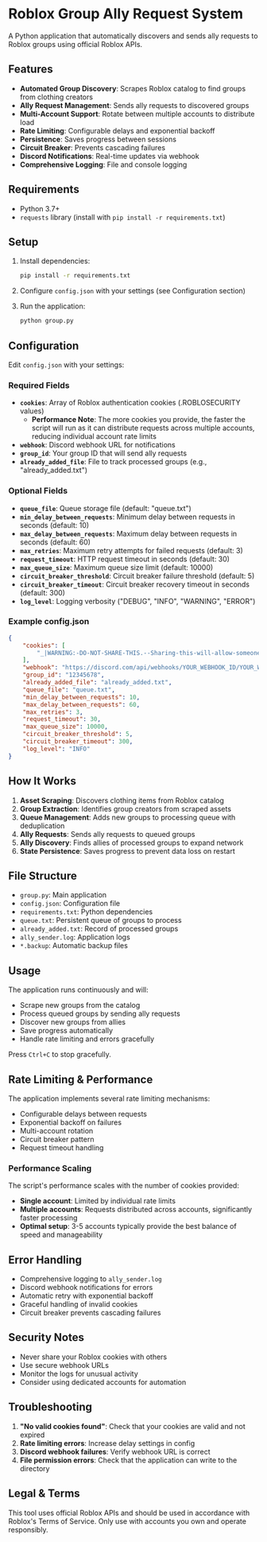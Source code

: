 # Roblox Group Ally Request System

A Python application that automatically discovers and sends ally requests to Roblox groups using official Roblox APIs.

## Features

- **Automated Group Discovery**: Scrapes Roblox catalog to find groups from clothing creators
- **Ally Request Management**: Sends ally requests to discovered groups
- **Multi-Account Support**: Rotate between multiple accounts to distribute load
- **Rate Limiting**: Configurable delays and exponential backoff
- **Persistence**: Saves progress between sessions
- **Circuit Breaker**: Prevents cascading failures
- **Discord Notifications**: Real-time updates via webhook
- **Comprehensive Logging**: File and console logging

## Requirements

- Python 3.7+
- `requests` library (install with `pip install -r requirements.txt`)

## Setup

1. Install dependencies:
   ```bash
   pip install -r requirements.txt
   ```

2. Configure `config.json` with your settings (see Configuration section)

3. Run the application:
   ```bash
   python group.py
   ```

## Configuration

Edit `config.json` with your settings:

### Required Fields

- **`cookies`**: Array of Roblox authentication cookies (.ROBLOSECURITY values)
  - **Performance Note**: The more cookies you provide, the faster the script will run as it can distribute requests across multiple accounts, reducing individual account rate limits
- **`webhook`**: Discord webhook URL for notifications
- **`group_id`**: Your group ID that will send ally requests
- **`already_added_file`**: File to track processed groups (e.g., "already_added.txt")

### Optional Fields

- **`queue_file`**: Queue storage file (default: "queue.txt")
- **`min_delay_between_requests`**: Minimum delay between requests in seconds (default: 10)
- **`max_delay_between_requests`**: Maximum delay between requests in seconds (default: 60)
- **`max_retries`**: Maximum retry attempts for failed requests (default: 3)
- **`request_timeout`**: HTTP request timeout in seconds (default: 30)
- **`max_queue_size`**: Maximum queue size limit (default: 10000)
- **`circuit_breaker_threshold`**: Circuit breaker failure threshold (default: 5)
- **`circuit_breaker_timeout`**: Circuit breaker recovery timeout in seconds (default: 300)
- **`log_level`**: Logging verbosity ("DEBUG", "INFO", "WARNING", "ERROR")

### Example config.json

```json
{
    "cookies": [
        "_|WARNING:-DO-NOT-SHARE-THIS.--Sharing-this-will-allow-someone-to-log-in-as-you-and-to-steal-your-ROBUX-and-items.|_COOKIE_VALUE_HERE"
    ],
    "webhook": "https://discord.com/api/webhooks/YOUR_WEBHOOK_ID/YOUR_WEBHOOK_TOKEN",
    "group_id": "12345678",
    "already_added_file": "already_added.txt",
    "queue_file": "queue.txt",
    "min_delay_between_requests": 10,
    "max_delay_between_requests": 60,
    "max_retries": 3,
    "request_timeout": 30,
    "max_queue_size": 10000,
    "circuit_breaker_threshold": 5,
    "circuit_breaker_timeout": 300,
    "log_level": "INFO"
}
```

## How It Works

1. **Asset Scraping**: Discovers clothing items from Roblox catalog
2. **Group Extraction**: Identifies group creators from scraped assets
3. **Queue Management**: Adds new groups to processing queue with deduplication
4. **Ally Requests**: Sends ally requests to queued groups
5. **Ally Discovery**: Finds allies of processed groups to expand network
6. **State Persistence**: Saves progress to prevent data loss on restart

## File Structure

- `group.py`: Main application
- `config.json`: Configuration file
- `requirements.txt`: Python dependencies
- `queue.txt`: Persistent queue of groups to process
- `already_added.txt`: Record of processed groups
- `ally_sender.log`: Application logs
- `*.backup`: Automatic backup files

## Usage

The application runs continuously and will:
- Scrape new groups from the catalog
- Process queued groups by sending ally requests
- Discover new groups from allies
- Save progress automatically
- Handle rate limiting and errors gracefully

Press `Ctrl+C` to stop gracefully.

## Rate Limiting & Performance

The application implements several rate limiting mechanisms:
- Configurable delays between requests
- Exponential backoff on failures
- Multi-account rotation
- Circuit breaker pattern
- Request timeout handling

### Performance Scaling
The script's performance scales with the number of cookies provided:
- **Single account**: Limited by individual rate limits
- **Multiple accounts**: Requests distributed across accounts, significantly faster processing
- **Optimal setup**: 3-5 accounts typically provide the best balance of speed and manageability

## Error Handling

- Comprehensive logging to `ally_sender.log`
- Discord webhook notifications for errors
- Automatic retry with exponential backoff
- Graceful handling of invalid cookies
- Circuit breaker prevents cascading failures

## Security Notes

- Never share your Roblox cookies with others
- Use secure webhook URLs
- Monitor the logs for unusual activity
- Consider using dedicated accounts for automation

## Troubleshooting

1. **"No valid cookies found"**: Check that your cookies are valid and not expired
2. **Rate limiting errors**: Increase delay settings in config
3. **Discord webhook failures**: Verify webhook URL is correct
4. **File permission errors**: Check that the application can write to the directory

## Legal & Terms

This tool uses official Roblox APIs and should be used in accordance with Roblox's Terms of Service. Only use with accounts you own and operate responsibly.
